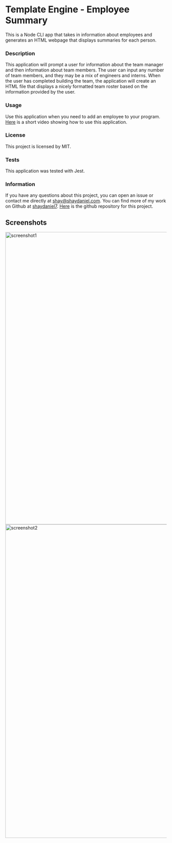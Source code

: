 # **Template Engine - Employee Summary**

This is a Node CLI app that takes in information about employees and generates an HTML webpage that displays summaries for each person. 

### Description
This application will prompt a user for information about the team manager and then information about team members. The user can input any number of team members, and they may be a mix of engineers and interns. When the user has completed building the team, the application will create an HTML file that displays a nicely formatted team roster based on the information provided by the user. 

### Usage
Use this application when you need to add an employee to your program.   [Here](https://drive.google.com/file/d/14vSCg4P-FIgnjmqJm85uwd_9bgPRV5T3/view?usp=sharing "Link to video showing how to use this app") is a short video showing how to use this application.

### License
This project is licensed by MIT.

### Tests
This application was tested with Jest.

### Information
If you have any questions about this project, you can open an issue or contact me directly at shay@shaydaniel.com. You can find more of my work on Github at [shaydaniel7](https://github.com/shaydaniel7/).  [Here](https://github.com/shaydaniel7/team.profile.generator "Link to github repository") is the github repository for this project.

## Screenshots
<img width="910" alt="screenshot1" src="https://user-images.githubusercontent.com/67557233/95790006-70f8a000-0c93-11eb-8dcd-23bf4f29fb64.png">
<img width="976" alt="screenshot2" src="https://user-images.githubusercontent.com/67557233/95790021-7c4bcb80-0c93-11eb-9e22-4f9b9835107a.png">





